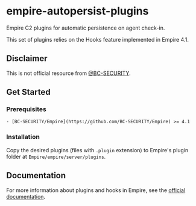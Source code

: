 # empire-autopersist-plugins
Empire C2 plugins for automatic persistence on agent check-in.

This set of plugins relies on the Hooks feature implemented in Empire 4.1.

## Disclaimer
This is not official resource from [@BC-SECURITY](https://github.com/BC-SECURITY).

## Get Started
### Prerequisites
    - [BC-SECURITY/Empire](https://github.com/BC-SECURITY/Empire) >= 4.1

### Installation

Copy the desired plugins (files with `.plugin` extension) to Empire's plugin folder at `Empire/empire/server/plugins`.

## Documentation
For more information about plugins and hooks in Empire, see the [official documentation](https://bc-security.gitbook.io/empire-wiki/plugins).